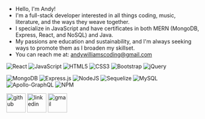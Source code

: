 - Hello, I'm Andy!
- I'm a full-stack developer interested in all things coding, music, literature, and the ways they weave together.
- I specialize in JavaScript and have certificates in both MERN (MongoDB, Express, React, and NoSQL) and Java.
- My passions are education and sustainability, and I'm always seeking ways to promote them as I broaden my skillset.
- You can reach me at: andywilliamscoding@gmail.com

![React](https://img.shields.io/badge/react-%2320232a.svg?style=for-the-badge&logo=react&logoColor=%2361DAFB) 
![JavaScript](https://img.shields.io/badge/javascript-%23323330.svg?style=for-the-badge&logo=javascript&logoColor=%23F7DF1E) 
![HTML5](https://img.shields.io/badge/html5-%23E34F26.svg?style=for-the-badge&logo=html5&logoColor=white)
![CSS3](https://img.shields.io/badge/css3-%231572B6.svg?style=for-the-badge&logo=css3&logoColor=white) 
![Bootstrap](https://img.shields.io/badge/bootstrap-%23563D7C.svg?style=for-the-badge&logo=bootstrap&logoColor=white)
![jQuery](https://img.shields.io/badge/jquery-%230769AD.svg?style=for-the-badge&logo=jquery&logoColor=white) 

![MongoDB](https://img.shields.io/badge/MongoDB-%234ea94b.svg?style=for-the-badge&logo=mongodb&logoColor=white) 
![Express.js](https://img.shields.io/badge/express.js-%23404d59.svg?style=for-the-badge&logo=express&logoColor=%2361DAFB) 
![NodeJS](https://img.shields.io/badge/node.js-6DA55F?style=for-the-badge&logo=node.js&logoColor=white) 
![Sequelize](https://img.shields.io/badge/Sequelize-52B0E7?style=for-the-badge&logo=Sequelize&logoColor=white) 
![MySQL](https://img.shields.io/badge/mysql-%2300f.svg?style=for-the-badge&logo=mysql&logoColor=white) 
![Apollo-GraphQL](https://img.shields.io/badge/-ApolloGraphQL-311C87?style=for-the-badge&logo=apollo-graphql)
![NPM](https://img.shields.io/badge/NPM-%23000000.svg?style=for-the-badge&logo=npm&logoColor=white) 

[<img src='https://cdn.jsdelivr.net/npm/simple-icons@3.0.1/icons/github.svg' alt='github' height='50'>][github]
[<img src='https://cdn.jsdelivr.net/npm/simple-icons@3.0.1/icons/linkedin.svg' alt='linkedin' height='50'>][linkedin]
[<img src='https://cdn.jsdelivr.net/npm/simple-icons@3.0.1/icons/gmail.svg' alt='gmail' height='50'>][gmail]

[github]: https://github.com/andycwilliams
[linkedin]: https://www.linkedin.com/in/andrewcharleswilliams/
[gmail]: mailto:andywilliamscoding@gmail.com

<!---
andycwilliams/andycwilliams is a ✨ special ✨ repository because its `README.md` (this file) appears on your GitHub profile.
You can click the Preview link to take a look at your changes.

- 👋 Hi, I’m Andy
- 👀 I’m interested in all things coding, music, literature, and the ways they weave together
- 🌱 I’m a certified full-stack web developer (MongoDB, Express, React, and NoSQL), specializing in JavaScript
- 💞️ I’m looking to broaden my skillset and collaborate on small projects as I continue growing my skills
- 📫 How to reach me: andywilliamscoding@gmail.com

https://www.codewars.com/users/andycwilliams/badges/large

--->
